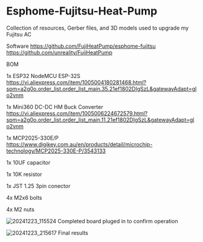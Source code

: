 # Esphome-Fujitsu-Heat-Pump
Collection of resources, Gerber files, and 3D models used to upgrade my Fujitsu AC

Software
https://github.com/FujiHeatPump/esphome-fujitsu
https://github.com/unreality/FujiHeatPump

BOM

1x ESP32 NodeMCU ESP-32S https://vi.aliexpress.com/item/1005004180281468.html?spm=a2g0o.order_list.order_list_main.35.21ef1802DIgSzL&gatewayAdapt=glo2vnm

1x Mini360 DC-DC HM Buck Converter https://vi.aliexpress.com/item/1005006224672579.html?spm=a2g0o.order_list.order_list_main.11.21ef1802DIgSzL&gatewayAdapt=glo2vnm

1x MCP2025-330E/P https://www.digikey.com.au/en/products/detail/microchip-technology/MCP2025-330E-P/3543133

1x 10UF capacitor

1x 10K resistor

1x JST 1.25 3pin conector

4x M2x6 bolts

4x M2 nuts

![20241223_115524](https://github.com/user-attachments/assets/41415628-f6a4-4d04-b76c-f25b3d4d0d0c)
Completed board pluged in to confirm operation

![20241223_215617](https://github.com/user-attachments/assets/2daa9247-6626-4816-b44b-07122d7ea2a8)
Final results
